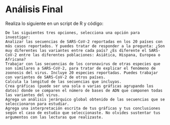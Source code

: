 # Análisis Final

Realiza lo siguiente en un script de R y código:

    De las siguientes tres opciones, selecciona una opción para investigar:
    Analizar las secuencias de SARS-CoV-2 reportadas en los 20 países con más casos reportados. Y puedes tratar de responder a la pregunta: ¿Son muy diferentes las variantes entre cada país? ¿Es diferente el SARS-CoV-2 entre las diferentes poblaciones: Asiática, Hispana, Europea o Africana?
    Trabajar con las secuencias de los coronavirus de otras especies que son similares a SARS-CoV-2, para tratar de explicar el fenómeno de zoonosis del virus. Incluye 20 especies reportadas. Puedes trabajar con variantes de SARS-CoV-2 de otros países.
    Calcula la longitud de las secuencias que incluyas.
    Crea gráficas (puede ser una sola o varias gráficas agrupando los datos) donde se comparen el número de bases de ADN que componen todas las variantes del virus. 
    Agrega un análisis jerárquico global obtenido de las secuencias que se seleccionaron para estudiar.
    Agrega una interpretación escrita de tus gráficas y tus conclusiones según el caso de estudio que seleccionaste. No olvides sustentar tus argumentos con las lecturas que realizaste.